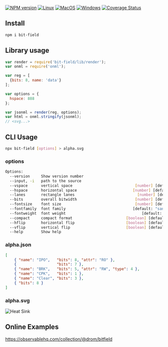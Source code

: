 [![NPM version](https://img.shields.io/npm/v/bit-field.svg)](https://www.npmjs.org/package/bit-field)
[![Linux](https://github.com/wavedrom/bitfield/actions/workflows/linux.yml/badge.svg)](https://github.com/wavedrom/bitfield/actions/workflows/linux.yml)
[![MacOS](https://github.com/wavedrom/bitfield/actions/workflows/macos.yml/badge.svg)](https://github.com/wavedrom/bitfield/actions/workflows/macos.yml)
[![Windows](https://github.com/wavedrom/bitfield/actions/workflows/windows.yml/badge.svg)](https://github.com/wavedrom/bitfield/actions/workflows/windows.yml)
[![Coverage Status](https://coveralls.io/repos/github/wavedrom/bitfield/badge.svg?branch=trunk)](https://coveralls.io/github/wavedrom/bitfield?branch=trunk)

## Install

```sh
npm i bit-field
```

## Library usage

```js
var render = require('bit-field/lib/render');
var onml = require('onml');

var reg = [
  {bits: 8, name: 'data'}
];

var options = {
  hspace: 888
};

var jsonml = render(reg, options);
var html = onml.stringify(jsonml);
// <svg...>
```

## CLI Usage

```sh
npx bit-field [options] > alpha.svg
```

### options

```sh
Options:
  --version     Show version number                                    [boolean]
  --input, -i   path to the source                                    [required]
  --vspace      vertical space                            [number] [default: 80]
  --hspace      horizontal space                         [number] [default: 640]
  --lanes       rectangle lanes                            [number] [default: 2]
  --bits        overall bitwidth                          [number] [default: 32]
  --fontsize    font size                                 [number] [default: 14]
  --fontfamily  font family                              [default: "sans-serif"]
  --fontweight  font weight                                  [default: "normal"]
  --compact     compact format                        [boolean] [default: false]
  --hflip       horizontal flip                       [boolean] [default: false]
  --vflip       vertical flip                         [boolean] [default: false]
  --help        Show help                                              [boolean]
```

### alpha.json

```json
[
    { "name": "IPO",   "bits": 8, "attr": "RO" },
    {                  "bits": 7 },
    { "name": "BRK",   "bits": 5, "attr": "RW", "type": 4 },
    { "name": "CPK",   "bits": 1 },
    { "name": "Clear", "bits": 3 },
    { "bits": 8 }
]
```
### alpha.svg

![Heat Sink](https://rawgit.com/wavedrom/bitfield/master/test/alpha.svg)

## Online Examples

https://observablehq.com/collection/@drom/bitfield
